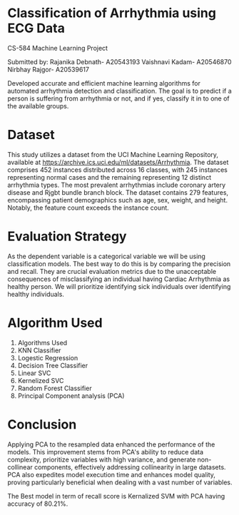 # Classification of Arrhythmia using ECG Data
CS-584 Machine Learning Project

Submitted by: 
Rajanika Debnath- A20543193
Vaishnavi Kadam- A20546870
Nirbhay Rajgor- A20539617

Developed accurate and efficient machine learning algorithms for automated arrhythmia detection and classification.   The goal is to predict if a person is suffering from arrhythmia or not, and if yes, classify it in to one of the available groups.

# Dataset
This study utilizes a dataset from the UCI Machine Learning Repository, available at https://archive.ics.uci.edu/ml/datasets/Arrhythmia. The dataset comprises 452 instances distributed across 16 classes, with 245 instances representing normal cases and the remaining representing 12 distinct arrhythmia types. The most prevalent arrhythmias include coronary artery disease and Rjgbt bundle branch block. The dataset contains 279 features, encompassing patient demographics such as age, sex, weight, and height. Notably, the feature count exceeds the instance count.

# Evaluation Strategy
As the dependent variable is a categorical variable we will be using classification models. The best way to do this is by comparing the precision and recall. 
They are crucial evaluation metrics due to the unacceptable consequences of misclassifying an individual having Cardiac Arrhythmia as healthy person. We will prioritize identifying sick individuals over identifying healthy individuals.

# Algorithm Used

1. Algorithms Used
2. KNN Classifier
3. Logestic Regression
4. Decision Tree Classifier
5. Linear SVC
6. Kernelized SVC
7. Random Forest Classifier
8. Principal Component analysis (PCA)

# Conclusion
Applying PCA to the resampled data enhanced the performance of the models. This improvement stems from PCA's ability to reduce data complexity, prioritize variables with high variance, and generate non-collinear components, effectively addressing collinearity in large datasets. PCA also expedites model execution time and enhances model quality, proving particularly beneficial when dealing with a vast number of variables.

The Best model in term of recall score is Kernalized SVM with PCA having accuracy of 80.21%.
